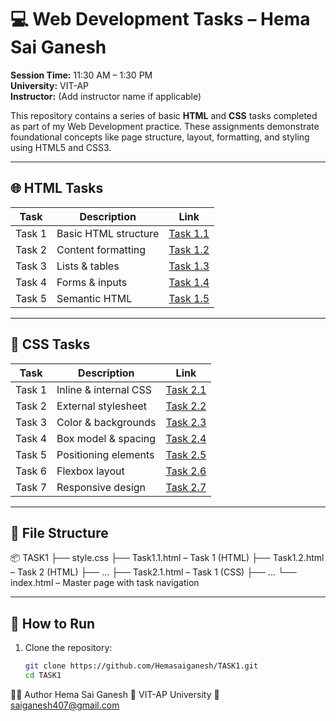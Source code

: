 # 💻 Web Development Tasks – Hema Sai Ganesh

**Session Time:** 11:30 AM – 1:30 PM  
**University:** VIT-AP  
**Instructor:** (Add instructor name if applicable)  

This repository contains a series of basic **HTML** and **CSS** tasks completed as part of my Web Development practice. These assignments demonstrate foundational concepts like page structure, layout, formatting, and styling using HTML5 and CSS3.

---

## 🌐 HTML Tasks

| Task | Description           | Link              |
|------|------------------------|-------------------|
| Task 1 | Basic HTML structure | [Task 1.1](Task1.1.html) |
| Task 2 | Content formatting   | [Task 1.2](Task1.2.html) |
| Task 3 | Lists & tables       | [Task 1.3](Task1.3.html) |
| Task 4 | Forms & inputs       | [Task 1.4](Task1.4.html) |
| Task 5 | Semantic HTML        | [Task 1.5](Task1.5.html) |

---

## 🎨 CSS Tasks

| Task | Description           | Link              |
|------|------------------------|-------------------|
| Task 1 | Inline & internal CSS | [Task 2.1](Task2.1.html) |
| Task 2 | External stylesheet   | [Task 2.2](Task2.2.html) |
| Task 3 | Color & backgrounds   | [Task 2.3](Task2.3.html) |
| Task 4 | Box model & spacing   | [Task 2.4](Task2.4.html) |
| Task 5 | Positioning elements  | [Task 2.5](Task2.5.html) |
| Task 6 | Flexbox layout        | [Task 2.6](Task2.6.html) |
| Task 7 | Responsive design     | [Task 2.7](Task2.7.html) |

---

## 📁 File Structure

📦 TASK1
├── style.css
├── Task1.1.html – Task 1 (HTML)
├── Task1.2.html – Task 2 (HTML)
├── ...
├── Task2.1.html – Task 1 (CSS)
├── ...
└── index.html – Master page with task navigation

---

## 🚀 How to Run

1. Clone the repository:
   ```bash
   git clone https://github.com/Hemasaiganesh/TASK1.git
   cd TASK1
🙋‍♂️ Author
Hema Sai Ganesh
📍 VIT-AP University
📧 saiganesh407@gmail.com

